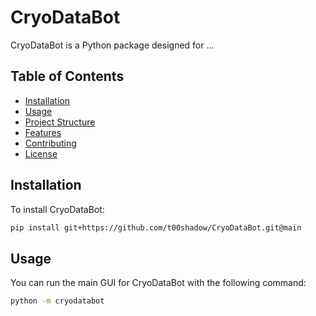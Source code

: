 # CryoDataBot

CryoDataBot is a Python package designed for ...

## Table of Contents

- [Installation](#installation)
- [Usage](#usage)
- [Project Structure](#project-structure)
- [Features](#features)
- [Contributing](#contributing)
- [License](#license)

## Installation

To install CryoDataBot:
```bash
pip install git+https://github.com/t00shadow/CryoDataBot.git@main
```


## Usage
You can run the main GUI for CryoDataBot with the following command:

```bash
python -m cryodatabot
```

